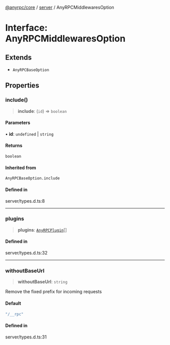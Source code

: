 [@anyrpc/core](../../modules.md) / [server](../index.md) / AnyRPCMiddlewaresOption

# Interface: AnyRPCMiddlewaresOption

## Extends

- `AnyRPCBaseOption`

## Properties

### include()

> **include**: (`id`) => `boolean`

#### Parameters

• **id**: `undefined` \| `string`

#### Returns

`boolean`

#### Inherited from

`AnyRPCBaseOption.include`

#### Defined in

server/types.d.ts:8

***

### plugins

> **plugins**: [`AnyRPCPlugin`](AnyRPCPlugin.md)[]

#### Defined in

server/types.d.ts:32

***

### withoutBaseUrl

> **withoutBaseUrl**: `string`

Remove the fixed prefix for incoming requests

#### Default

```ts
"/__rpc"
```

#### Defined in

server/types.d.ts:31
